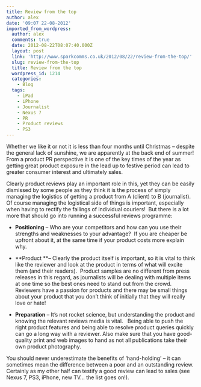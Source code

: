 ```yaml
---
title: Review from the top
author: alex
date: '09:07 22-08-2012'
imported_from_wordpress:
  author: alex
  comments: true
  date: 2012-08-22T08:07:40.000Z
  layout: post
  link: 'http://www.sparkcomms.co.uk/2012/08/22/review-from-the-top/'
  slug: review-from-the-top
  title: Review from the top
  wordpress_id: 1214
  categories:
    - Blog
  tags:
    - iPad
    - iPhone
    - Journalist
    - Nexus 7
    - PR
    - Product reviews
    - PS3
---
```


Whether we like it or not it is less than four months until Christmas – despite the general lack of sunshine, we are apparently at the back end of summer! From a product PR perspective it is one of the key times of the year as getting great product exposure in the lead up to festive period can lead to greater consumer interest and ultimately sales.

Clearly product reviews play an important role in this, yet they can be easily dismissed by some people as they think it is the process of simply managing the logistics of getting a product from A (client) to B (journalist).  Of course managing the logistical side of things is important, especially when having to rectify the failings of individual couriers!  But there is a lot more that should go into running a successful reviews programme:



	
  * **Positioning** – Who are your competitors and how can you use their strengths and weaknesses to your advantage?  If you are cheaper be upfront about it, at the same time if your product costs more explain why.



	
  * **Product **– Clearly the product itself is important, so it is vital to think like the reviewer and look at the product in terms of what will excite them (and their readers).  Product samples are no different from press releases in this regard, as journalists will be dealing with multiple items at one time so the best ones need to stand out from the crowd.  Reviewers have a passion for products and there may be small things about your product that you don’t think of initially that they will really love or hate!



	
  * **Preparation** – It’s not rocket science, but understanding the product and knowing the relevant reviews media is vital.   Being able to push the right product features and being able to resolve product queries quickly can go a long way with a reviewer. Also make sure that you have good-quality print and web images to hand as not all publications take their own product photography.


You should never underestimate the benefits of ‘hand-holding’ – it can sometimes mean the difference between a poor and an outstanding review.  Certainly as my other half can testify a good review can lead to sales (see Nexus 7, PS3, iPhone, new TV… the list goes on!).
